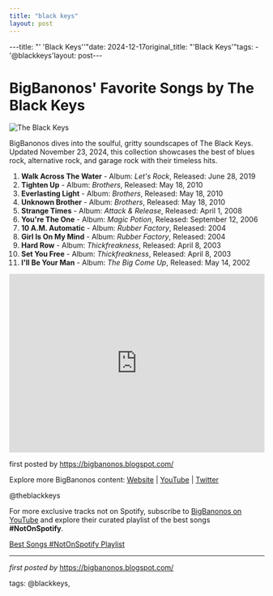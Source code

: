 ```yaml
---
title: "black keys"
layout: post
---
```

---title: "' 'Black Keys''"date: 2024-12-17original_title: "'Black Keys'"tags:  - '@blackkeys'layout: post---<h1>BigBanonos' Favorite Songs by The Black Keys</h1><img src="https://media.npr.org/assets/img/2019/06/27/tbk_gafkjen_050-c-1_wide-48104dc47fa8ebee5a2da4afe8b0660c0f3dddf5.jpg" alt="The Black Keys"> <p>BigBanonos dives into the soulful, gritty soundscapes of The Black Keys. Updated November 23, 2024, this collection showcases the best of blues rock, alternative rock, and garage rock with their timeless hits.</p> <ol> <li><strong>Walk Across The Water</strong> - Album: <i>Let's Rock</i>, Released: June 28, 2019</li> <li><strong>Tighten Up</strong> - Album: <i>Brothers</i>, Released: May 18, 2010</li> <li><strong>Everlasting Light</strong> - Album: <i>Brothers</i>, Released: May 18, 2010</li> <li><strong>Unknown Brother</strong> - Album: <i>Brothers</i>, Released: May 18, 2010</li> <li><strong>Strange Times</strong> - Album: <i>Attack & Release</i>, Released: April 1, 2008</li> <li><strong>You're The One</strong> - Album: <i>Magic Potion</i>, Released: September 12, 2006</li> <li><strong>10 A.M. Automatic</strong> - Album: <i>Rubber Factory</i>, Released: 2004</li> <li><strong>Girl Is On My Mind</strong> - Album: <i>Rubber Factory</i>, Released: 2004</li> <li><strong>Hard Row</strong> - Album: <i>Thickfreakness</i>, Released: April 8, 2003</li> <li><strong>Set You Free</strong> - Album: <i>Thickfreakness</i>, Released: April 8, 2003</li> <li><strong>I'll Be Your Man</strong> - Album: <i>The Big Come Up</i>, Released: May 14, 2002</li></ol> <div> <iframe src="https://open.spotify.com/embed/playlist/2qXuZxwfRmxounS1lIUleK?utm_source=generator" width="100%" height="352" frameborder="0" allowfullscreen="" allow="autoplay; clipboard-write; encrypted-media; fullscreen; picture-in-picture" loading="lazy"></iframe></div> <p>first posted by <a href="https://bigbanonos.blogspot.com/" rel="noopener" target="_blank">https://bigbanonos.blogspot.com/</a></p> <div> <p>Explore more BigBanonos content: <a href="https://bigbanonos.blogspot.com/">Website</a> | <a href="https://www.youtube.com/@BigBanonos">YouTube</a> | <a href="https://x.com/bigbanonos">Twitter</a></p></div> <!-- Tags --><p>@theblackkeys</p><!--Subscribe and Playlist Links--><div>    <p>For more exclusive tracks not on Spotify, subscribe to <a href="https://www.youtube.com/@BigBanonos" target="_blank">BigBanonos on YouTube</a> and explore their curated playlist of the best songs <strong>#NotOnSpotify</strong>.</p>    <p><a href="https://www.youtube.com/playlist?list=PLtuNtuTatqI0kFahUCbtbfenC_ET5O_tr" target="_blank">Best Songs #NotOnSpotify Playlist<br /></a></p></div><hr /><p><em>first posted by</em> <a href="https://bigbanonos.blogspot.com/" rel="noopener" target="_new">https://bigbanonos.blogspot.com/</a></p><p>tags: @blackkeys,</p>
